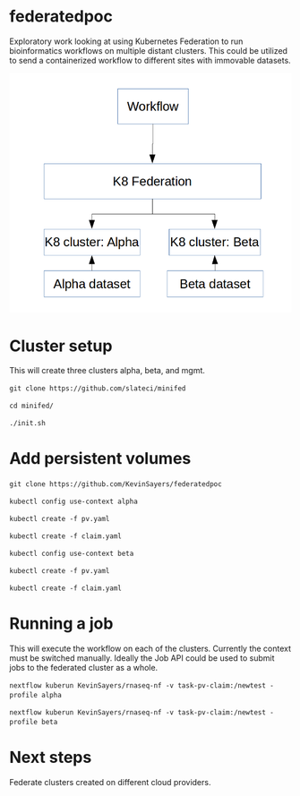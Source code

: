 # federatedpoc
Exploratory work looking at using Kubernetes Federation to run bioinformatics workflows on multiple distant clusters. This could be utilized to send a containerized workflow to different sites with immovable datasets. 

![alt text](k8poc.png "k8")

# Cluster setup
This will create three clusters alpha, beta, and mgmt.

`git clone https://github.com/slateci/minifed`

`cd minifed/`

`./init.sh`

# Add persistent volumes
`git clone https://github.com/KevinSayers/federatedpoc`

`kubectl config use-context alpha`

`kubectl create -f pv.yaml`

`kubectl create -f claim.yaml`

`kubectl config use-context beta`

`kubectl create -f pv.yaml`

`kubectl create -f claim.yaml`

# Running a job 
This will execute the workflow on each of the clusters. Currently the context must be switched manually. Ideally the Job API could be used to submit jobs to the federated cluster as a whole.

`nextflow kuberun KevinSayers/rnaseq-nf -v task-pv-claim:/newtest -profile alpha`

`nextflow kuberun KevinSayers/rnaseq-nf -v task-pv-claim:/newtest -profile beta`

# Next steps
Federate clusters created on different cloud providers. 

